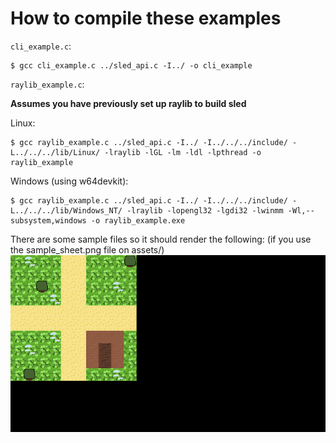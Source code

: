# How to compile these examples
`cli_example.c`:
```
$ gcc cli_example.c ../sled_api.c -I../ -o cli_example
```

`raylib_example.c`:

**Assumes you have previously set up raylib to build sled**

Linux:
```
$ gcc raylib_example.c ../sled_api.c -I../ -I../../../include/ -L../../../lib/Linux/ -lraylib -lGL -lm -ldl -lpthread -o raylib_example
```

Windows (using w64devkit):
```
$ gcc raylib_example.c ../sled_api.c -I../ -I../../../include/ -L../../../lib/Windows_NT/ -lraylib -lopengl32 -lgdi32 -lwinmm -Wl,--subsystem,windows -o raylib_example.exe
```

There are some sample files so it should render the following: (if you use the sample_sheet.png file on assets/)
![](https://github.com/catmanl/sled/blob/main/src/api/examples/rl_screenshot.png)

